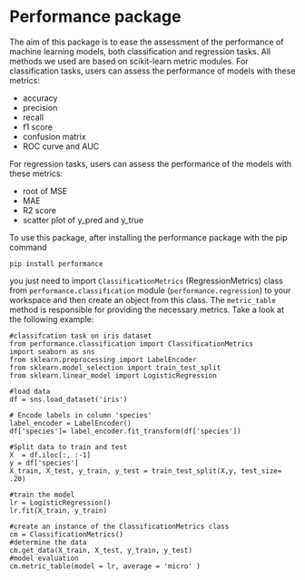 # Performance package

The aim of this package is to ease the assessment of the performance of machine learning models, both classification and regression tasks. All methods we used are based on scikit-learn metric modules. For classification tasks, users can assess the performance of models with these metrics:

- accuracy
- precision
- recall
- f1 score
- confusion matrix
- ROC curve and AUC

For regression tasks, users can assess the performance of the models with these metrics:

- root of MSE
- MAE
- R2 score
- scatter plot of y_pred and y_true

To use this package, after installing the performance package with the pip command

```
pip install performance
```
you just need to import `ClassificationMetrics` (RegressionMetrics) class from `performance.classification` module (`performance.regression`) to your workspace and then create an object from this class. The `metric_table` method is responsible for providing the necessary metrics. Take a look at the following example:

```
#classifcation task on iris dataset
from performance.classification import ClassificationMetrics
import seaborn as sns
from sklearn.preprocessing import LabelEncoder
from sklearn.model_selection import train_test_split
from sklearn.linear_model import LogisticRegression

#load data
df = sns.load_dataset('iris')

# Encode labels in column 'species'
label_encoder = LabelEncoder()
df['species']= label_encoder.fit_transform(df['species'])

#Split data to train and test
X  = df.iloc[:, :-1]
y = df['species']
X_train, X_test, y_train, y_test = train_test_split(X,y, test_size= .20)

#train the model
lr = LogisticRegression()
lr.fit(X_train, y_train)

#create an instance of the ClassificationMetrics class
cm = ClassificationMetrics()
#determine the data
cm.get_data(X_train, X_test, y_train, y_test)
#model evaluation
cm.metric_table(model = lr, average = 'micro' )

```

